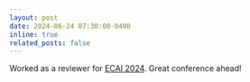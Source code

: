 ```yaml
---
layout: post
date: 2024-06-24 07:30:00-0400
inline: true
related_posts: false
---
```


Worked as a reviewer for [ECAI 2024][ecai]. Great conference ahead!

[ecai]: https://www.ecai2024.eu/committees/additional-reviewers
